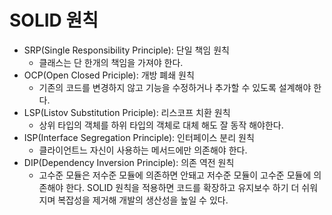 # SOLID 원칙
- SRP(Single Responsibility Principle): 단일 책임 원칙
  - 클래스는 단 한개의 책임을 가져야 한다.
- OCP(Open Closed Priciple): 개방 폐쇄 원칙
  - 기존의 코드를 변경하지 않고 기능을 수정하거나 추가할 수 있도록 설계해야 한다.
- LSP(Listov Substitution Priciple): 리스코프 치환 원칙
  - 상위 타입의 객체를 하위 타입의 객체로 대체 해도 잘 동작 해야한다.
- ISP(Interface Segregation Principle): 인터페이스 분리 원칙
  - 클라이언트느 자신이 사용하는 메서드에만 의존해야 한다.
- DIP(Dependency Inversion Principle): 의존 역전 원칙
  - 고수준 모듈은 저수준 모듈에 의존하면 안돼고 저수준 모듈이 고수준 모듈에 의존해야 한다.
  SOLID 원칙을 적용하면 코드를 확장하고 유지보수 하기 더 쉬워지며 복잡성을 제거해 개발의 생산성을 높일 수 있다.            
